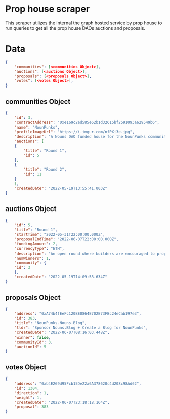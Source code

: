 # Prop house scraper

This scraper utilizes the internal the graph hosted service by prop house to run queries to get all the prop house DAOs auctions and proposals.


# Data

```json
{
    "communities": [<communities Object>],
    "auctions": [<auctions Object>],
    "proposals": [<proposals Object>],
    "votes": [<votes Object>],
}
```

## communities Object

```json
{
    "id": 3,
    "contractAddress": "0xe169c2ed585e62b1d32615bf2591093a629549b6",
    "name": "NounPunks",
    "profileImageUrl": "https://i.imgur.com/nfPXi3e.jpg",
    "description": "A Nouns DAO funded house for the NounPunks community. Builders can apply with any idea to get funded.",
    "auctions": [
    {
        "title": "Round 1",
        "id": 5
    },
    {
        "title": "Round 2",
        "id": 11
    }
    ],
    "createdDate": "2022-05-19T13:55:41.003Z"
}
```

## auctions Object

```json
{
    "id": 5,
    "title": "Round 1",
    "startTime": "2022-05-31T22:00:00.000Z",
    "proposalEndTime": "2022-06-07T22:00:00.000Z",
    "fundingAmount": 2,
    "currencyType": "ETH",
    "description": "An open round where builders are encouraged to propose any idea they believe will benefit the NounPunks ecosystem. Anyone with an ETH address is welcome to propose. Once the proposing period is complete, NounPunks holders will vote on their favorite proposals. The proposals with the most votes will get funded. ",
    "numWinners": 1,
    "community": {
    "id": 3
    },
    "createdDate": "2022-05-19T14:09:58.634Z"
}
```

## proposals Object

```json
{
    "address": "0xA74b4fEeFc120BE0864E702E73FBc24eCab197e3",
    "id": 383,
    "title": "NounPunks.Nouns.Blog",
    "tldr": "Sponsor Nouns.Blog + Create a Blog for NounPunks",
    "createdDate": "2022-06-07T08:16:03.448Z",
    "winner": false,
    "communityId": 3,
    "auctionId": 5
}
```

## votes Object

```json
{
    "address": "0xb4E269d95Fcb15De22a6A378620c4d208c98Ad62",
    "id": 1304,
    "direction": 1,
    "weight": 1,
    "createdDate": "2022-06-07T23:18:18.164Z",
    "proposal": 383
}
```


